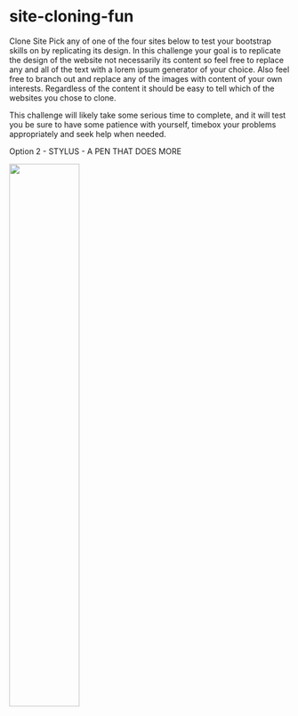 # site-cloning-fun

Clone Site
Pick any of one of the four sites below to test your bootstrap skills on by replicating its design. In this challenge your goal is to replicate the design of the website not necessarily its content so feel free to replace any and all of the text with a lorem ipsum generator of your choice. Also feel free to branch out and replace any of the images with content of your own interests. Regardless of the content it should be easy to tell which of the websites you chose to clone.

This challenge will likely take some serious time to complete, and it will test you be sure to have some patience with yourself, timebox your problems appropriately and seek help when needed.

Option 2 - STYLUS - A PEN THAT DOES MORE

<img src="Cloning-fun-challenge.png)" width ="50%" height="50%">